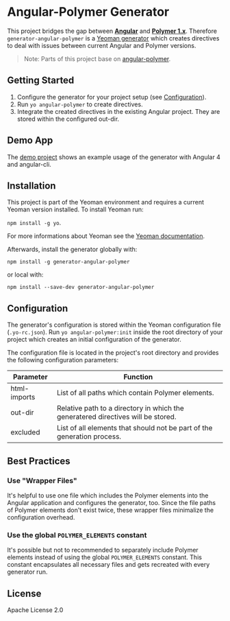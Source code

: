 # Angular-Polymer Generator

This project bridges the gap between **[Angular](https://angular.io)** and **[Polymer 1.x](https://www.polymer-project.org/)**. Therefore `generator-angular-polymer` is a [Yeoman generator](http://yeoman.io/) which creates directives to deal with issues between current Angular and Polymer versions.

> Note: Parts of this project base on [angular-polymer](https://github.com/platosha/angular-polymer/).

## Getting Started
1. Configure the generator for your project setup (see [Configuration](#configuration)).
2. Run `yo angular-polymer` to create directives.
3. Integrate the created directives in the existing Angular project. They are stored within the configured out-dir.

## Demo App
The [demo project](https://github.com/pfecht/angular-polymer-demo) shows an example usage of the generator with Angular 4 and angular-cli.

## Installation
This project is part of the Yeoman environment and requires a current Yeoman version installed. To install Yeoman run:


```npm install -g yo```.

For more informations about Yeoman see the [Yeoman documentation](http://yeoman.io/learning).

Afterwards, install the generator globally with:

```npm install -g generator-angular-polymer ```

or local with: 

```npm install --save-dev generator-angular-polymer ```

## Configuration
The generator's configuration is stored within the Yeoman configuration file (`.yo-rc.json`). Run `yo angular-polymer:init` inside the root directory of your project which creates an initial configuration of the generator.

The configuration file is located in the project's root directory and provides the following configuration parameters:

| Parameter     | Function  |
| ------------- |-------------|
|html-imports|List of all paths which contain Polymer elements.|
|out-dir|Relative path to a directory in which the generatered directives will be stored.|
|excluded|List of all elements that should not be part of the generation process.|



## Best Practices
### Use "Wrapper Files"
It's helpful to use one file which includes the Polymer elements into the Angular application and configures the generator, too. Since the file paths of Polymer elements don't exist twice, these wrapper files minimalize the configuration overhead.

### Use the global `POLYMER_ELEMENTS` constant
It's possible but not to recommended to separately include Polymer elements instead of using the global `POLYMER_ELEMENTS` constant. This constant encapsulates all necessary files and gets recreated with every generator run.

## License
Apache License 2.0